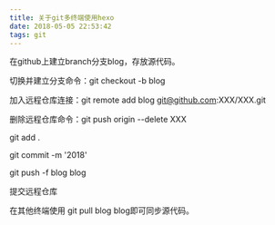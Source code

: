 ```yaml
---
title: 关于git多终端使用hexo
date: 2018-05-05 22:53:42
tags: git
---
```


在github上建立branch分支blog，存放源代码。

切换并建立分支命令：git checkout -b blog

加入远程仓库连接：git remote add blog git@github.com:XXX/XXX.git

删除远程仓库命令：git push origin --delete XXX

git add .

git commit -m '2018'

git push -f blog blog

提交远程仓库

在其他终端使用 git pull blog blog即可同步源代码。